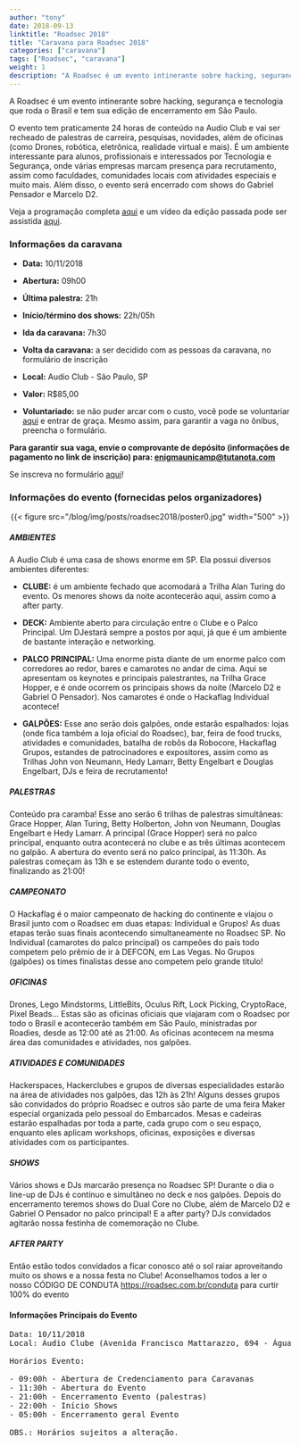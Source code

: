 ```yaml
---
author: "tony"
date: 2018-09-13
linktitle: "Roadsec 2018"
title: "Caravana para Roadsec 2018"
categories: ["caravana"]
tags: ["Roadsec", "caravana"]
weight: 1
description: "A Roadsec é um evento intinerante sobre hacking, segurança e tecnologia que roda o Brasil e tem sua edição de encerramento em São Paulo. Esse ano, irá ocorrer dia 10/11/18"
---
```


A Roadsec é um evento intinerante sobre hacking, segurança e tecnologia que
roda o Brasil e tem sua edição de encerramento em São Paulo.

O evento tem praticamente 24 horas de conteúdo na Audio Club e vai ser recheado
de palestras de carreira, pesquisas, novidades, além de oficinas (como Drones,
robótica, eletrônica, realidade virtual e mais). É um ambiente interessante
para alunos, profissionais e interessados por Tecnologia e Segurança, onde
várias empresas marcam presença para recrutamento, assim como faculdades,
comunidades locais com atividades especiais e muito mais. Além disso, o evento
será encerrado com shows do Gabriel Pensador e Marcelo D2.

Veja a programação completa [aqui](http://roadsec.com.br/saopaulo-2018) e um
vídeo da edição passada pode ser assistida
[aqui](https://www.youtube.com/watch?v=lSy5NFQfXAk).

### Informações da caravana

- **Data:** 10/11/2018

- **Abertura:** 09h00

- **Última palestra:** 21h

- **Início/término dos shows:** 22h/05h

- **Ida da caravana:** 7h30

- **Volta da caravana:** a ser decidido com as pessoas da caravana, no
formulário de inscrição

- **Local:** Audio Club - São Paulo, SP

- **Valor:** R$85,00

- **Voluntariado:** se não puder arcar com o custo, você pode se voluntariar
[aqui](http://roadsec.com.br/participe/#rodies) e entrar de graça. Mesmo assim,
para garantir a vaga no ônibus, preencha o formulário.

**Para garantir sua vaga, envie o comprovante de depósito (informações de
pagamento no link de inscrição) para: enigmaunicamp@tutanota.com**

Se inscreva no formulário
[aqui](https://oasis.sandstorm.io/shared/t3XuSKcSICELVIHQ4OJEAkOxO65P9sI5S4_BajkEcR3)!

### Informações do evento (fornecidas pelos organizadores)

<center>
{{< figure src="/blog/img/posts/roadsec2018/poster0.jpg" width="500" >}}
</center>

##### AMBIENTES

A Audio Club é uma casa de shows enorme em SP. Ela possui diversos ambientes
diferentes:

- **CLUBE:**
é um ambiente fechado que acomodará a Trilha Alan Turing do evento. Os menores
shows da noite acontecerão aqui, assim como a after party.

- **DECK:**
Ambiente aberto para circulação entre o Clube e o Palco Principal. Um DJestará
sempre a postos por aqui, já que é um ambiente de bastante interação e
networking.

- **PALCO PRINCIPAL:**
Uma enorme pista diante de um enorme palco com corredores
ao redor, bares e camarotes no andar de cima. Aqui se apresentam os keynotes e
principais palestrantes, na Trilha Grace Hopper​, e é onde ocorrem os
principais shows da noite (Marcelo D2 e Gabriel O Pensador). Nos camarotes é
onde o Hackaflag Individual acontece!

- **GALPÕES:**
Esse ano serão dois galpões, onde estarão espalhados: lojas (onde fica
também a loja oficial do Roadsec), bar, feira de food trucks, atividades e
comunidades, batalha de robôs da Robocore, Hackaflag Grupos, estandes de
patrocinadores e expositores, assim como as Trilhas John von Neumann, Hedy
Lamarr, Betty Engelbart ​e Douglas Engelbart,​ DJs e feira de recrutamento!

##### PALESTRAS
Conteúdo pra caramba! Esse ano serão 6 trilhas de palestras simultâneas: Grace
Hopper, Alan Turing, Betty Holberton, John von Neumann, Douglas Engelbart e Hedy
Lamarr. A principal (Grace Hopper) será no palco principal, enquanto outra
acontecerá no clube e as três últimas acontecem no galpão. A abertura do evento
será no palco principal, às 11:30h. As palestras começam às 13h e se estendem
durante todo o evento, finalizando as 21:00​!

##### CAMPEONATO
O Hackaflag é o maior campeonato de hacking do continente e viajou o Brasil
junto com o Roadsec em duas etapas: Individual e Grupos! As duas etapas terão
suas finais acontecendo simultaneamente no Roadsec SP. No Individual (camarotes
do palco principal) os campeões do país todo competem pelo prêmio de ir à
DEFCON, em Las Vegas. No Grupos (galpões) os times finalistas desse ano
competem pelo grande título!

##### OFICINAS
Drones, Lego Mindstorms, LittleBits, Oculus Rift, Lock Picking, CryptoRace,
Pixel Beads... Estas são as oficinas oficiais que viajaram com o Roadsec por
todo o Brasil e acontecerão também em São Paulo, ministradas por Roadies, desde
as 12:00 até as 21:00​. As oficinas acontecem na mesma área das comunidades e
atividades, nos galpões.

##### ATIVIDADES E COMUNIDADES
Hackerspaces, Hackerclubes e grupos de diversas especialidades estarão na área
de atividades nos galpões, das 12h às 21h​! Alguns desses grupos são convidados
do próprio Roadsec e outros são parte de uma feira Maker especial organizada
pelo pessoal do Embarcados. Mesas e cadeiras estarão espalhadas por toda a
parte, cada grupo com o seu espaço, enquanto eles aplicam workshops, oficinas,
exposições e diversas atividades com os participantes.

##### SHOWS
Vários shows e DJs marcarão presença no Roadsec SP! Durante o dia o line-up de
DJs é contínuo e simultâneo no deck e nos galpões. Depois do encerramento
teremos shows do Dual Core no Clube, além de Marcelo D2 e Gabriel O Pensador no
palco principal! E a after party? DJs convidados agitarão nossa festinha de
comemoração no Clube.

##### AFTER PARTY
Então estão todos convidados a ficar conosco até o sol raiar aproveitando muito
os shows e a nossa festa no Clube! Aconselhamos todos a ler o nosso CÓDIGO DE
CONDUTA​ <https://roadsec.com.br/conduta> para curtir 100% do evento

#### Informações Principais do Evento

<pre>
Data: ​10/11/2018
Local: ​Áudio Clube (Avenida Francisco Mattarazzo, 694 - Água Branca)

Horários Evento:

- 09:00h - Abertura de Credenciamento para Caravanas
- 11:30h - Abertura do Evento
- 21:00h - Encerramento Evento (palestras)
- 22:00h - Início Shows
- 05:00h - Encerramento geral Evento

OBS.: ​Horários sujeitos a alteração.  
